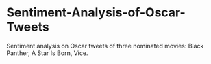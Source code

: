 # Sentiment-Analysis-of-Oscar-Tweets

Sentiment analysis on Oscar tweets of three nominated movies: Black Panther, A Star Is Born, Vice.

